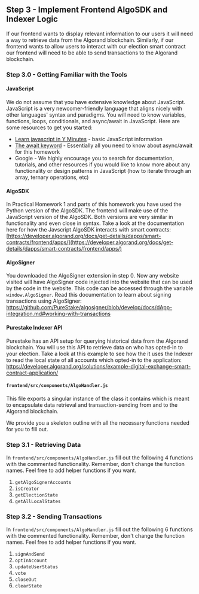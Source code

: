 ## Step 3 - Implement Frontend AlgoSDK and Indexer Logic  
  
If our frontend wants to display relevant information to our users it will need a way to retrieve data from the Algorand blockchain. Similarly, if our frontend wants to allow users to interact with our election smart contract our frontend will need to be able to send transactions to the Algorand blockchain.   
  
### Step 3.0 - Getting Familiar with the Tools  

#### JavaScript  
  
We do not assume that you have extensive knowledge about JavaScript. JavaScript is a very newcomer-friendly language that aligns nicely with other languages' syntax and paradigms. You will need to know variables, functions, loops, conditionals, and async/await in JavaScript. Here are some resources to get you started:  
- [Learn javascript in Y Minutes](https://learnxinyminutes.com/docs/javascript/ "Learn javascript in Y Minutes") - basic JavaScript information  
- [The await keyword](https://developer.mozilla.org/en-US/docs/Learn/JavaScript/Asynchronous/Async_await#the_await_keyword "The await keyword") - Essentially all you need to know about async/await for this homework  
- Google - We highly encourage you to search for documentation, tutorials, and other resources if you would like to know more about any functionality or design patterns in JavaScript (how to iterate through an array, ternary operations, etc)  
  
#### AlgoSDK  

In Practical Homework 1 and parts of this homework you have used the Python version of the AlgoSDK. The frontend will make use of the JavaScript version of the AlgoSDK. Both versions are very similar in functionality and even close in syntax. Take a look at the documentation here for how the Javscript AlgoSDK interacts with smart contracts: [https://developer.algorand.org/docs/get-details/dapps/smart-contracts/frontend/apps/](https://developer.algorand.org/docs/get-details/dapps/smart-contracts/frontend/apps/)

#### AlgoSigner

You downloaded the AlgoSigner extension in step 0. Now any website visited will have AlgoSigner code injected into the website that can be used by the code in the website. This code can be accessed through the variable `window.AlgoSigner`. Read this documentation to learn about signing transactions using AlgoSigner: https://github.com/PureStake/algosigner/blob/develop/docs/dApp-integration.md#working-with-transactions

#### Purestake Indexer API

Purestake has an API setup for querying historical data from the Algorand blockchain. You will use this API to retrieve data on who has opted-in to your election. Take a look at this example to see how the it uses the Indexer to read the local state of all accounts which opted-in to the application: https://developer.algorand.org/solutions/example-digital-exchange-smart-contract-application/

#### `frontend/src/components/AlgoHandler.js`

This file exports a singular instance of the class it contains which is meant to encapsulate data retrieval and transaction-sending from and to the Algorand blockchain.  
  
We provide you a skeleton outline with all the necessary functions needed for you to fill out.

### Step 3.1 - Retrieving Data

In `frontend/src/components/AlgoHandler.js` fill out the following 4 functions with the commented functionality. Remember, don't change the function names. Feel free to add helper functions if you want. 

 1. `getAlgoSignerAccounts`
 2. `isCreator`
 3. `getElectionState`
 4. `getAllLocalStates`

### Step 3.2 - Sending Transactions

In `frontend/src/components/AlgoHandler.js` fill out the following 6 functions with the commented functionality. Remember, don't change the function names. Feel free to add helper functions if you want. 

 1. `signAndSend`
 3. `optInAccount`
 4. `updateUserStatus`
 5. `vote`
 6. `closeOut`
 7. `clearState`